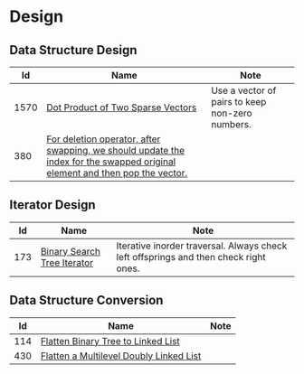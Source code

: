 # Design

## Data Structure Design
| Id      | Name                                        | Note               |
|---------|---------------------------------------------|--------------------|
| 1570     |  <a href="https://github.com/ZSShen/Hacking-Tech-Interview/blob/main/AlgorithmDesign/src/1570_Dot_Product_of_Two_Sparse_Vectors.cpp" target="_blank">Dot Product of Two Sparse Vectors</a>| Use a vector of pairs to keep non-zero numbers. |
| 380     |  <a href="https://github.com/ZSShen/Hacking-Tech-Interview/blob/main/AlgorithmDesign/src/380_Insert_Delete_GetRandom_O(1).cpp" target="_blank">For deletion operator, after swapping, we should update the index for the swapped original element and then pop the vector. |


## Iterator Design
| Id      | Name                                        | Note               |
|---------|---------------------------------------------|--------------------|
| 173     |  <a href="https://github.com/ZSShen/Hacking-Tech-Interview/blob/main/AlgorithmDesign/src/173_Binary_Search_Tree_Iterator.cpp" target="_blank">Binary Search Tree Iterator</a>| Iterative inorder traversal. Always check left offsprings and then check right ones. |


## Data Structure Conversion
| Id      | Name                                        | Note               |
|---------|---------------------------------------------|--------------------|
| 114     |  <a href="https://github.com/ZSShen/Hacking-Tech-Interview/blob/main/AlgorithmDesign/src/114_Flatten_Binary_Tree_to_Linked_List.cpp" target="_blank">Flatten Binary Tree to Linked List</a>|  |
| 430     |  <a href="https://github.com/ZSShen/Hacking-Tech-Interview/blob/main/AlgorithmDesign/src/430_Flatten_a_Multilevel_Doubly_Linked_List.cpp" target="_blank">Flatten a Multilevel Doubly Linked List</a>|  |
